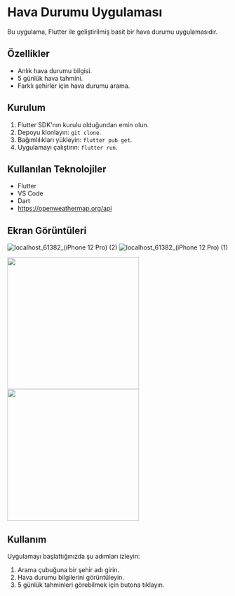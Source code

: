 # Hava Durumu Uygulaması

Bu uygulama, Flutter ile geliştirilmiş basit bir hava durumu uygulamasıdır.

## Özellikler

- Anlık hava durumu bilgisi.
- 5 günlük hava tahmini.
- Farklı şehirler için hava durumu arama.

## Kurulum

1. Flutter SDK'nın kurulu olduğundan emin olun.
2. Depoyu klonlayın: `git clone`.
3. Bağımlılıkları yükleyin: `flutter pub get`.
4. Uygulamayı çalıştırın: `flutter run`.

## Kullanılan Teknolojiler

- Flutter
- VS Code
- Dart
- https://openweathermap.org/api

## Ekran Görüntüleri
![localhost_61382_(iPhone 12 Pro) (2)](https://github.com/aybukeoguz/Hava-Durumu-Uygulamasi-flutter/assets/80958621/f049f738-b6a8-4bde-9d85-aaaf4ff58a14)
![localhost_61382_(iPhone 12 Pro) (1)](https://github.com/aybukeoguz/Hava-Durumu-Uygulamasi-flutter/assets/80958621/3053c51c-b8a3-4c26-a44a-ae6fd90a83e8)

<img src="https://github.com/aybukeoguz/Hava-Durumu-Uygulamasi-flutter/assets/80958621/2814daf1-b511-45a8-b37e-20bcec96cc2b" width="300">

<img src="https://github.com/aybukeoguz/Hava-Durumu-Uygulamasi-flutter/assets/80958621/eff458f3-3165-4ded-819a-eca4b7fd37d3" width="300">




## Kullanım

Uygulamayı başlattığınızda şu adımları izleyin:
1. Arama çubuğuna bir şehir adı girin.
2. Hava durumu bilgilerini görüntüleyin.
3. 5 günlük tahminleri görebilmek için butona tıklayın.

